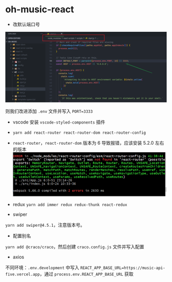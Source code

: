 # oh-music-react

- 改默认端口号

![port](images/2022-01-16-21-20-48.png)

则我们改进添加 `.env` 文件并写入 `PORT=3333`

- vscode 安装 `vscode-styled-components` 插件

- `yarn add react-router react-router-dom react-router-config`

- `react-router`，`react-router-dom` 版本为 6 导致报错，应该安装 5.2.0 左右的版本
![react-dom-v6-error](images/2022-01-16-22-48-52.png)

- redux
`yarn add immer redux redux-thunk react-redux`

- swiper

`yarn add swiper@4.5.1`，注意版本号。

- 配置别名

`yarn add @craco/craco`，然后创建 `craco.config.js` 文件并写入配置

- axios

不同环境：`.env.development` 中写入 `REACT_APP_BASE_URL=https://music-api-five.vercel.app`，通过 `process.env.REACT_APP_BASE_URL` 获取
